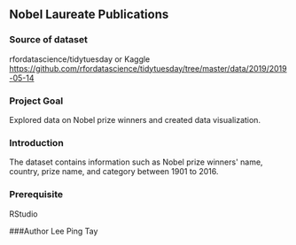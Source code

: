 ## Nobel Laureate Publications

### Source of dataset 
rfordatascience/tidytuesday or Kaggle https://github.com/rfordatascience/tidytuesday/tree/master/data/2019/2019-05-14

### Project Goal 
Explored data on Nobel prize winners and created data visualization.

### Introduction
The dataset contains information such as Nobel prize winners' name, country, prize name, and 
category between 1901 to 2016.

### Prerequisite
RStudio

###Author
Lee Ping Tay
